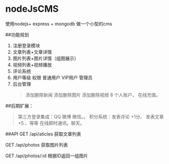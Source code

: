 # nodeJsCMS
使用nodejs+ express + mongodb 做一个小型的cms

##功能规划

1. 注册登录模块
2. 文章列表+文章详情 
3. 图片列表+图片详情（组图展示）
4. 视频列表+视频播放 
5. 评论系统 
6. 用户等级 权限 普通用户 VIP用户 管理员
7. 后台管理
   > 添加删除新闻
   > 添加删除图片
   > 添加删除视频
8 个人账户，  在线充值。

##后期扩展：
> 第三方登录集成：QQ 微博 微信。。
> 积分系统：发表评论 +1分、 发表文章+5 、等等
> 在线即时通讯。聊天。

##API
GET /api/aticles
获取文章列表


GET /api/photos
获取图片列表

GET /api/photos/:id
根据ID返回一组图片

